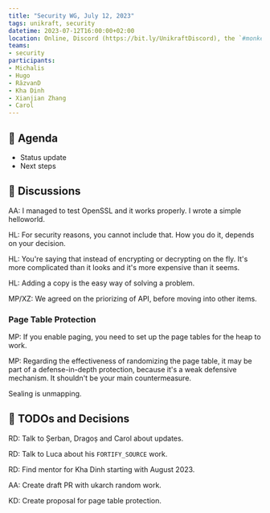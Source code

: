 ```yaml
---
title: "Security WG, July 12, 2023"
tags: unikraft, security
datetime: 2023-07-12T16:00:00+02:00
location: Online, Discord (https://bit.ly/UnikraftDiscord), the `#monkey-business` voice channel
teams:
- security
participants:
- Michalis
- Hugo
- RăzvanD
- Kha Dinh
- Xianjian Zhang
- Carol
---
```


## :dart: Agenda

- Status update
- Next steps

## :closed_book: Discussions

AA: I managed to test OpenSSL and it works properly.
I wrote a simple helloworld.

HL: For security reasons, you cannot include that.
How you do it, depends on your decision.

HL: You're saying that instead of encrypting or decrypting on the fly.
It's more complicated than it looks and it's more expensive than it seems.

HL: Adding a copy is the easy way of solving a problem.

MP/XZ: We agreed on the priorizing of API, before moving into other items.

### Page Table Protection

MP: If you enable paging, you need to set up the page tables for the heap to work.

MP: Regarding the effectiveness of randomizing the page table, it may be part of a defense-in-depth protection, because it's a weak defensive mechanism.
It shouldn't be your main countermeasure.

Sealing is unmapping.

## :wrench: TODOs and Decisions

RD: Talk to Șerban, Dragoș and Carol about updates.

RD: Talk to Luca about his `FORTIFY_SOURCE` work.

RD: Find mentor for Kha Dinh starting with August 2023.

AA: Create draft PR with ukarch random work.

KD: Create proposal for page table protection.
